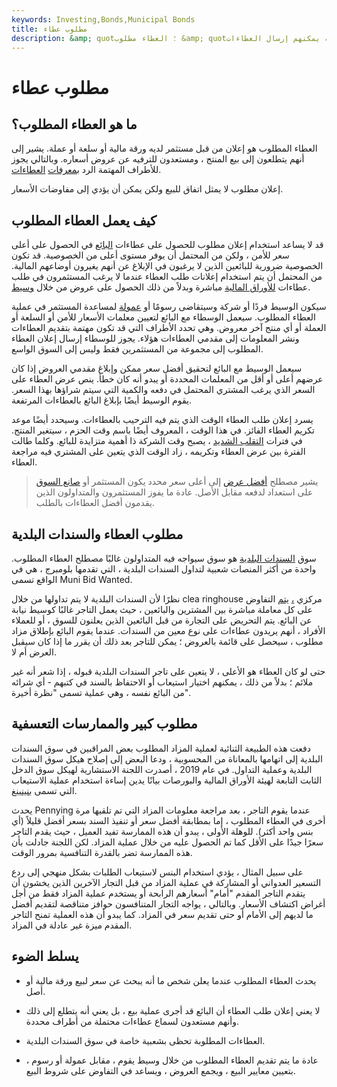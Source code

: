 ```yaml
---
keywords: Investing,Bonds,Municipal Bonds
title: مطلوب عطاء
description: &amp; quot؛ العطاء مطلوب &amp; quot؛ يشير إلى إعلان المستثمر أن المستثمر يبيع ورقة مالية ، ويخبر الأطراف المهتمة أنه يمكنهم إرسال العطاءات.
---
```


# مطلوب عطاء
## ما هو العطاء المطلوب؟

العطاء المطلوب هو إعلان من قبل مستثمر لديه ورقة مالية أو سلعة أو عملة. يشير إلى أنهم يتطلعون إلى بيع المنتج ، ومستعدون للترفيه عن عروض أسعاره. وبالتالي يجوز للأطراف المهتمة الرد [بمعرفات](/bid) [العطاءات](/bid).

إعلان مطلوب لا يمثل اتفاق للبيع ولكن يمكن أن يؤدي إلى مفاوضات الأسعار.

## كيف يعمل العطاء المطلوب

قد لا يساعد استخدام إعلان مطلوب للحصول على عطاءات [البائع](/seller) في الحصول على أعلى سعر للأمن ، ولكن من المحتمل أن يوفر مستوى أعلى من الخصوصية. قد تكون الخصوصية ضرورية للبائعين الذين لا يرغبون في الإبلاغ عن أنهم يغيرون أوضاعهم المالية. من المحتمل أن يتم استخدام إعلانات طلب العطاء عندما لا يرغب المستثمرون في طلب عطاءات [للأوراق المالية](/security) مباشرة وبدلاً من ذلك الحصول على عروض من خلال [وسيط](/broker).

سيكون الوسيط فردًا أو شركة وسيتقاضى رسومًا أو [عمولة](/commission) لمساعدة المستثمر في عملية العطاء المطلوب. سيعمل الوسطاء مع البائع لتعيين معلمات الأسعار للأمن أو السلعة أو العملة أو أي منتج آخر معروض. وهي تحدد الأطراف التي قد تكون مهتمة بتقديم العطاءات ونشر المعلومات إلى مقدمي العطاءات هؤلاء. يجوز للوسطاء إرسال إعلان العطاء المطلوب إلى مجموعة من المستثمرين فقط وليس إلى السوق الواسع.

سيعمل الوسيط مع البائع لتحقيق أفضل سعر ممكن وإبلاغ مقدمي العروض إذا كان عرضهم أعلى أو أقل من المعلمات المحددة أو يبدو أنه كان خطأ. ينص عرض العطاء على السعر الذي يرغب المشتري المحتمل في دفعه والكمية التي سيتم شراؤها بهذا السعر. يقوم الوسيط أيضًا بإبلاغ البائع بالعطاءات المرتفعة.

يسرد إعلان طلب العطاء الوقت الذي يتم فيه الترحيب بالعطاءات. وسيحدد أيضًا موعد تكريم العطاء الفائز. في هذا الوقت ، المعروف أيضًا باسم وقت الحزم ، سيتغير المنتج. في فترات [التقلب الشديد](/volatility) ، يصبح وقت الشركة ذا أهمية متزايدة للبائع. وكلما طالت الفترة بين عرض العطاء وتكريمه ، زاد الوقت الذي يتعين على المشتري فيه مراجعة العطاء.

> يشير مصطلح [أفضل عرض](/bestbid) إلى أعلى سعر محدد يكون المستثمر أو [صانع السوق](/marketmaker) على استعداد لدفعه مقابل الأصل. عادة ما يفوز المستثمرون والمتداولون الذين يقدمون أفضل العطاءات بالطلب.

>

## مطلوب العطاء والسندات البلدية

سوق [السندات البلدية](/municipalbond) هو سوق سيواجه فيه المتداولون غالبًا مصطلح العطاء المطلوب. واحدة من أكثر المنصات شعبية لتداول السندات البلدية ، التي تقدمها بلومبرج ، هي في الواقع تسمى Muni Bid Wanted.

نظرًا لأن السندات البلدية لا يتم تداولها من خلال clea ringhouse مركزي [،](/clearinghouse) [يتم](/clearinghouse) التفاوض على كل معاملة مباشرة بين المشترين والبائعين ، حيث يعمل التاجر غالبًا كوسيط نيابة عن البائع. يتم التحريض على التجارة من قبل البائعين الذين يعلنون للسوق ، أو للعملاء الأفراد ، أنهم يريدون عطاءات على نوع معين من السندات. عندما يقوم البائع بإطلاق مزاد مطلوب ، سيحصل على قائمة بالعروض ؛ يمكن للتاجر بعد ذلك أن يقرر ما إذا كان سيقبل العرض أم لا.

حتى لو كان العطاء هو الأعلى ، لا يتعين على تاجر السندات البلدية قبوله ، إذا شعر أنه غير ملائم ؛ بدلاً من ذلك ، يمكنهم اختيار استيعاب أو الاحتفاظ بالسند في كتبهم - أي شرائه من البائع نفسه ، وهي عملية تسمى "نظرة أخيرة".

## مطلوب كبير والممارسات التعسفية

دفعت هذه الطبيعة الثنائية لعملية المزاد المطلوب بعض المراقبين في سوق السندات البلدية إلى اتهامها بالمعاناة من المحسوبية ، ودعا البعض إلى إصلاح هيكل سوق السندات البلدية وعملية التداول. في عام 2019 ، أصدرت اللجنة الاستشارية لهيكل سوق الدخل الثابت التابعة لهيئة الأوراق المالية والبورصات بيانًا يدين إساءة استخدام عملية الاستيعاب التي تسمى [بنينينغ](/sub-pennying).

يحدث Pennying عندما يقوم التاجر ، بعد مراجعة معلومات المزاد التي تم تلقيها مرة أخرى في العطاء المطلوب ، إما بمطابقة أفضل سعر أو تنفيذ السند بسعر أفضل قليلاً (أي بنس واحد أكثر). للوهلة الأولى ، يبدو أن هذه الممارسة تفيد العميل ، حيث يقدم التاجر سعرًا جيدًا على الأقل كما تم الحصول عليه من خلال عملية المزاد. لكن اللجنة جادلت بأن هذه الممارسة تضر بالقدرة التنافسية بمرور الوقت.

على سبيل المثال ، يؤدي استخدام البنس لاستيعاب الطلبات بشكل منهجي إلى ردع التسعير العدواني أو المشاركة في عملية المزاد من قبل التجار الآخرين الذين يخشون أن يتقدم التاجر المقدم "أمام" أسعارهم الرابحة أو يستخدم عملية المزاد فقط من أجل أغراض اكتشاف الأسعار. وبالتالي ، يواجه التجار المتنافسون حوافز متناقصة لتقديم أفضل ما لديهم إلى الأمام أو حتى تقديم سعر في المزاد. كما يبدو أن هذه العملية تمنح التاجر المقدم ميزة غير عادلة في المزاد.

## يسلط الضوء

- يحدث العطاء المطلوب عندما يعلن شخص ما أنه يبحث عن سعر لبيع ورقة مالية أو أصل.

- لا يعني إعلان طلب العطاء أن البائع قد أجرى عملية بيع ، بل يعني أنه يتطلع إلى ذلك وأنهم مستعدون لسماع عطاءات محتملة من أطراف محددة.

- العطاءات المطلوبة تحظى بشعبية خاصة في سوق السندات البلدية.

- عادة ما يتم تقديم العطاء المطلوب من خلال وسيط يقوم ، مقابل عمولة أو رسوم ، بتعيين معايير البيع ، ويجمع العروض ، ويساعد في التفاوض على شروط البيع.

